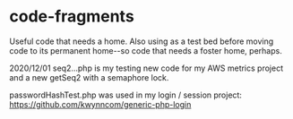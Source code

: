 # code-fragments

Useful code that needs a home.  Also using as a test bed before moving code to its permanent home--so code that needs a foster home, perhaps.

2020/12/01 seq2...php is my testing new code for my AWS metrics project and a new getSeq2 with a semaphore lock.

passwordHashTest.php was used in my login / session project: https://github.com/kwynncom/generic-php-login
